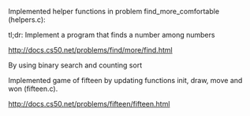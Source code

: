 Implemented helper functions in problem find_more_comfortable (helpers.c):

tl;dr: Implement a program that finds a number among numbers

http://docs.cs50.net/problems/find/more/find.html

By using binary search and counting sort


Implemented game of fifteen by updating functions init, draw, move and won (fifteen.c).

http://docs.cs50.net/problems/fifteen/fifteen.html



